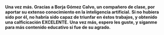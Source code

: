 **Una vez más. Gracias a Borja Gómez Calvo, un compañero de clase, por aportar su extenso conocimiento en la inteligencia artificial.**
**Si no hubiera sido por él, no habría sido capaz de triunfar en éstos trabajos, y obtenido una calficicación EXCELENTE.**
**Una vez más, espero les guste, y síganme para más contenido educativo si fue de su agrado.**
